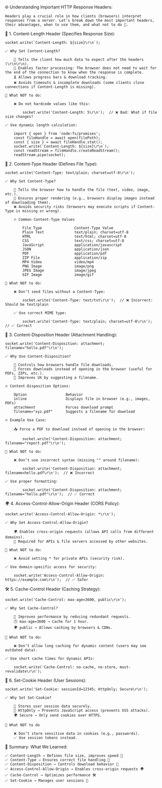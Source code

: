 🌐 Understanding Important HTTP Response Headers:

    Headers play a crucial role in how clients (browsers) interpret responses from a server. Let’s break down the most important headers, their advantages, when to use them, and what not to do 🚀.

📏 1. Content-Length Header (Specifies Response Size):

    socket.write(`Content-Length: ${size}\r\n`);

    ✅ Why Set Content-Length?

        📏 Tells the client how much data to expect after the headers (\r\n\r\n).
        🚀 Enables faster processing: The browser does not need to wait for the end of the connection to know when the response is complete.
        ⏳ Allows progress bars & download tracking.
        ❌ Avoids timeouts & incomplete downloads (some clients close connections if Content-Length is missing).

    🚨 What NOT to do:

        ❌ Do not hardcode values like this:
 
            socket.write('Content-Length: 5\r\n');  // ❌ Bad: What if file size changes?

    ✅ Use dynamic length calculation:

        import { open } from 'node:fs/promises';
        const fileHandle = await open(filePath);
        const { size } = await fileHandle.stat();
        socket.write(`Content-Length: ${size}\r\n`);
        const readStream = fileHandle.createReadStream();
        readStream.pipe(socket);



🎨 2. Content-Type Header (Defines File Type):

    socket.write('Content-Type: text/plain; charset=utf-8\r\n');

    ✅ Why Set Content-Type?

        🎨 Tells the browser how to handle the file (text, video, image, etc.).
        🚀 Ensures proper rendering (e.g., browsers display images instead of downloading them).
        ❌ Avoids security risks (browsers may execute scripts if Content-Type is missing or wrong).

        🔥 Common Content-Type Values

            File Type	            Content-Type Value
            Plain Text	            text/plain; charset=utf-8
            HTML	                text/html; charset=utf-8
            CSS	                    text/css; charset=utf-8
            JavaScript	            application/javascript
            JSON	                application/json
            PDF	                    application/pdf
            ZIP File	            application/zip
            MP4 Video	            video/mp4
            PNG Image	            image/png
            JPEG Image	            image/jpeg
            GIF Image	            image/gif

    🚨 What NOT to do:

        ❌ Don’t send files without a Content-Type:

            socket.write('Content-Type: text/txt\r\n');  // ❌ Incorrect: Should be text/plain

        ✅ Use correct MIME type:

            socket.write('Content-Type: text/plain; charset=utf-8\r\n');  // ✅ Correct



📎 3. Content-Disposition Header (Attachment Handling):

    socket.write('Content-Disposition: attachment; filename="hello.pdf"\r\n');

    ✅ Why Use Content-Disposition?

        📎 Controls how browsers handle file downloads.
        💾 Forces downloads instead of opening in the browser (useful for PDFs, ZIPs, etc.).
        🚀 Improves UX by suggesting a filename.

    🔥 Content-Disposition Options:

        Option	                Behavior
        inline	                Displays file in browser (e.g., images, PDFs)
        attachment	            Forces download prompt
        filename="xyz.pdf"	    Suggests a filename for download

    🔥 Example Use Case:

        📥 Force a PDF to download instead of opening in the browser:

            socket.write('Content-Disposition: attachment; filename="report.pdf"\r\n');

    🚨 What NOT to do:

        ❌ Don’t use incorrect syntax (missing "" around filename):

            socket.write('Content-Disposition: attachment; filename=hello.pdf\r\n');  // ❌ Incorrect

    ✅ Use proper formatting:

            socket.write('Content-Disposition: attachment; filename="hello.pdf"\r\n');  // ✅ Correct



🌍 4. Access-Control-Allow-Origin Header (CORS Policy):

    socket.write('Access-Control-Allow-Origin: *\r\n');

    ✅ Why Set Access-Control-Allow-Origin?

        🌍 Enables cross-origin requests (allows API calls from different domains).
        🚀 Required for APIs & file servers accessed by other websites.

    🚨 What NOT to do:

        ❌ Avoid setting * for private APIs (security risk).

    ✅ Use domain-specific access for security:

        socket.write('Access-Control-Allow-Origin: https://example.com\r\n');  // ✅ Safer



🛠 5. Cache-Control Header (Caching Strategy):

    socket.write('Cache-Control: max-age=3600, public\r\n');

    ✅ Why Set Cache-Control?

        🚀 Improves performance by reducing redundant requests.
        🕒 max-age=3600 → Cache for 1 hour.
        🌍 public → Allows caching by browsers & CDNs.

    🚨 What NOT to do:

        ❌ Don’t allow long caching for dynamic content (users may see outdated data).

    ✅ Use short cache times for dynamic APIs:

        socket.write('Cache-Control: no-cache, no-store, must-revalidate\r\n');



🔐 6. Set-Cookie Header (User Sessions):

    socket.write('Set-Cookie: sessionId=12345; HttpOnly; Secure\r\n');

    ✅ Why Set Set-Cookie?

        🔐 Stores user session data securely.
        🚀 HttpOnly → Prevents JavaScript access (prevents XSS attacks).
        🌍 Secure → Only send cookies over HTTPS.

    🚨 What NOT to do

        ❌ Don’t store sensitive data in cookies (e.g., passwords).
        ✅ Use session tokens instead.



🎯 Summary: What We Learned:

    ✅ Content-Length → Defines file size, improves speed 🚀
    ✅ Content-Type → Ensures correct file handling 🎨
    ✅ Content-Disposition → Controls download behavior 📎
    ✅ Access-Control-Allow-Origin → Enables cross-origin requests 🌍
    ✅ Cache-Control → Optimizes performance 🛠
    ✅ Set-Cookie → Manages user sessions 🔐


